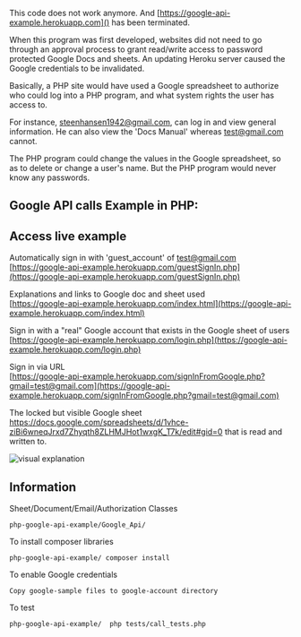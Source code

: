 



This code does not work anymore. And [https://google-api-example.herokuapp.com]() has been terminated.

When this program was first developed, websites did not need to go through an approval process to grant read/write access to password protected Google Docs and sheets. An updating Heroku server caused the Google credentials to be invalidated.

Basically, a PHP site would have used a Google spreadsheet to authorize who could log into a PHP program, and what system rights the user has access to.

For instance, steenhansen1942@gmail.com, can log in and view general information. He can also view the 'Docs Manual' whereas test@gmail.com cannot.

The PHP program could change the values in the Google spreadsheet, so as to delete or change a user's name. But the PHP program would never know any passwords.

## Google API calls Example in PHP:


## Access live example
Automatically sign in with 'guest_account' of test@gmail.com   
[https://google-api-example.herokuapp.com/guestSignIn.php](https://google-api-example.herokuapp.com/guestSignIn.php)

Explanations and links to Google doc and sheet used    
[https://google-api-example.herokuapp.com/index.html](https://google-api-example.herokuapp.com/index.html)

Sign in with a "real" Google account that exists in the Google sheet of users       
[https://google-api-example.herokuapp.com/login.php](https://google-api-example.herokuapp.com/login.php)
   
Sign in via URL       
[https://google-api-example.herokuapp.com/signInFromGoogle.php?gmail=test@gmail.com](https://google-api-example.herokuapp.com/signInFromGoogle.php?gmail=test@gmail.com)


The locked but visible Google sheet https://docs.google.com/spreadsheets/d/1vhce-ziBi6wneqJrxd7Zhyqth8ZLHMJHot1wxgK_T7k/edit#gid=0 that is read and written to.

![visual explanation](https://github.com/steenhansen/php-google-api-example/blob/master/google-api.png)
## Information
Sheet/Document/Email/Authorization Classes

    php-google-api-example/Google_Api/


To install composer libraries
    
    php-google-api-example/ composer install


To enable Google credentials

    Copy google-sample files to google-account directory
    

To test
    
    php-google-api-example/  php tests/call_tests.php   

